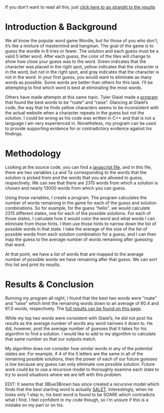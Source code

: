 If you don't want to read all this, just [click here to go straight to the results](https://github.com/drbot7/wordle-solver/blob/main/results.md)

# Introduction & Background

We all know the popular word game Wordle, but for those of you who don’t, it’s like a mixture of mastermind and hangman. The goal of the game is to guess the wordle in 6 tries or fewer. The solution and each guess must be a valid 5 letter word. After each guess, the color of the tiles will change to show how close your guess was to the word. Green indicates that the character was placed in the right spot, yellow indicates that the character is in the word, but not in the right spot, and gray indicates that the character is not in the word. In your first guess, you would want to eliminate as many words as possible. Some words are better than others for this task. I’ll be attempting to find which word is best at eliminating the most words.

Others have made attempts at this same topic. Tyler Glaiel made a [program](https://medium.com/@tglaiel/the-mathematically-optimal-first-guess-in-wordle-cbcb03c19b0a) that found the best words to be “roate” and “raise”. Glancing at Glaiel’s code, the way that he finds yellow characters seems to be inconsistent with the actual website when a character repeats in the guess but not the solution. I could be wrong as his code was written in C++ and that is not a language I am very experienced in. Nonetheless, my program can be used to provide supporting evidence for or contradictory evidence against his findings.

# Methodology

Looking at the source code, you can find a [javascript file](https://www.powerlanguage.co.uk/wordle/main.e65ce0a5.js), and in this file, there are two variables La and Ta corresponding to the words that the solution is picked from and the words that you are allowed to guess, respectively. We can see that there are 2315 words from which a solution is chosen and nearly 13000 words from which you can guess.

Using those variables, I create a program. The program calculates the number of words remaining in the game for each of the guess and solution combinations. So for example, for the guess “hello”, we would calculate 2315 different states, one for each of the possible solutions. For each of those states, I calculate how it would color the word and what words I can eliminate from those hints. I then use those hints to narrow down the list of possible words in that state. I take the average of the size of the list of possible words from each solution combination for a guess, and I can then map the guess to the average number of words remaining after guessing that word.

At that point, we have a list of words that are mapped to the average number of possible words we have remaining after that guess. We can sort this list and print its results.

# Results & Conclusion

Running my program all night, I found that the best two words were “roate” and “raise” which limit the remaining words down to an average of 60.4 and 61.0 words, respectively. The [full results can be found on this page](https://github.com/drbot7/wordle-solver/blob/main/results.md).

While my top two words were consistent with Glaiel’s, he did not post his results as the average number of words any word narrows it down to. He did, however, post the average number of guesses that it takes for his algorithm to find a solution. I would like to add to my algorithm to calculate that same number so that our outputs match.

My algorithm does not consider how similar words in any of the potential states are. For example, if 4 of the 5 letters are the same in all of the remaining possible solutions, then the power of each of our future guesses is low because any guess can only eliminate one possible solution. Future work could be to use a recursive model to thoroughly examine each state to try to avoid situations where we are left with this problem.

EDIT: It seems that 3Blue3Brown has since created a recursive model which finds that the best starting word is actually [SALET](https://youtu.be/fRed0Xmc2Wg?t=603). Interestingly, when he looks only 1 step in, his best word is found to be SOARE which contradicts what I find. I feel confident in my code though, so i'm unsure if this is a mistake on my part or on his.
